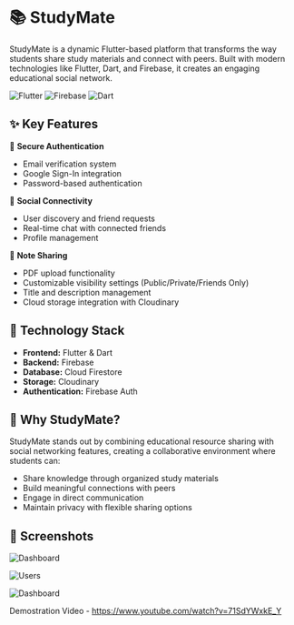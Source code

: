 # 📚 StudyMate

StudyMate is a dynamic Flutter-based platform that transforms the way students share study materials and connect with peers. Built with modern technologies like Flutter, Dart, and Firebase, it creates an engaging educational social network.

![Flutter](https://img.shields.io/badge/Flutter-%2302569B.svg?style=for-the-badge&logo=Flutter&logoColor=white)
![Firebase](https://img.shields.io/badge/firebase-%23039BE5.svg?style=for-the-badge&logo=firebase)
![Dart](https://img.shields.io/badge/dart-%230175C2.svg?style=for-the-badge&logo=dart&logoColor=white)

## ✨ Key Features

🔐 **Secure Authentication**
- Email verification system
- Google Sign-In integration
- Password-based authentication

👥 **Social Connectivity**
- User discovery and friend requests
- Real-time chat with connected friends
- Profile management

📑 **Note Sharing**
- PDF upload functionality
- Customizable visibility settings (Public/Private/Friends Only)
- Title and description management
- Cloud storage integration with Cloudinary

## 🚀 Technology Stack

- **Frontend:** Flutter & Dart
- **Backend:** Firebase
- **Database:** Cloud Firestore
- **Storage:** Cloudinary
- **Authentication:** Firebase Auth

## 🌟 Why StudyMate?

StudyMate stands out by combining educational resource sharing with social networking features, creating a collaborative environment where students can:
- Share knowledge through organized study materials
- Build meaningful connections with peers
- Engage in direct communication
- Maintain privacy with flexible sharing options

## 📱 Screenshots

![Dashboard](https://github.com/user-attachments/assets/1711f327-c70e-407c-925f-fa1e369636ab)

![Users](https://github.com/user-attachments/assets/9420c33c-284d-482b-8c2d-df83988d40cf)

![Dashboard](https://github.com/user-attachments/assets/92de50c2-aa3e-439b-9501-cbd9ca6ac1a5)


Demostration Video - https://www.youtube.com/watch?v=71SdYWxkE_Y
